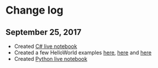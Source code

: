 # Change log

## September 25, 2017
* Created [C# live notebook](csharp/_live_notebook.md)
* Created a few HelloWorld examples [here](csharp/HelloWorld.cs), [here](csharp/HelloWorld2.cs) and [here](csharp/HelloWorld3.cs)
* Created [Python live notebook](python/_live_notebook.md)